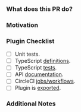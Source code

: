 ### What does this PR do?
<!-- A brief description of the change being made with this pull request. -->

### Motivation
<!-- What inspired you to submit this pull request? -->

### Plugin Checklist
<!-- Fill this section if adding or updating a plugin. Remove otherwise. -->

- [ ] Unit tests.
- [ ] TypeScript [definitions][1].
- [ ] TypeScript [tests][2].
- [ ] API [documentation][3].
- [ ] CircleCI [jobs/workflows][4].
- [ ] Plugin is [exported][5].

[1]: https://github.com/DataDog/dd-trace-js/blob/main/index.d.ts
[2]: https://github.com/DataDog/dd-trace-js/blob/main/docs/test.ts
[3]: https://github.com/DataDog/documentation/blob/master/content/en/tracing/trace_collection/library_config/nodejs.md
[4]: https://github.com/DataDog/dd-trace-js/blob/main/.circleci/config.yml
[5]: https://github.com/DataDog/dd-trace-js/blob/main/packages/dd-trace/src/plugins/index.js

### Additional Notes
<!-- Anything else we should know when reviewing? -->



